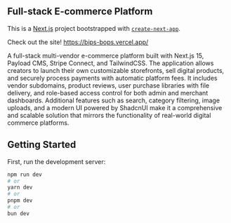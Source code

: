 ## Full-stack E-commerce Platform

This is a [Next.js](https://nextjs.org) project bootstrapped with [`create-next-app`](https://nextjs.org/docs/app/api-reference/cli/create-next-app).

Check out the site! 
https://bips-bops.vercel.app/

A full-stack multi-vendor e-commerce platform built with Next.js 15, Payload CMS, Stripe Connect, and TailwindCSS. The application allows creators to launch their own customizable storefronts, sell digital products, and securely process payments with automatic platform fees. It includes vendor subdomains, product reviews, user purchase libraries with file delivery, and role-based access control for both admin and merchant dashboards. Additional features such as search, category filtering, image uploads, and a modern UI powered by ShadcnUI make it a comprehensive and scalable solution that mirrors the functionality of real-world digital commerce platforms.


## Getting Started


First, run the development server:

```bash
npm run dev
# or
yarn dev
# or
pnpm dev
# or
bun dev

